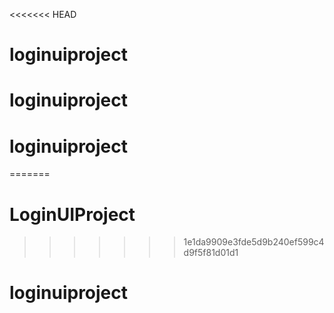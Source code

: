 <<<<<<< HEAD
# loginuiproject
# loginuiproject
# loginuiproject
=======
# LoginUIProject
>>>>>>> 1e1da9909e3fde5d9b240ef599c4d9f5f81d01d1
# loginuiproject
